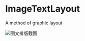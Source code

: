 # ImageTextLayout

A method of graphic layout

![图文排版截图](https://github.com/peterlog/ImageTextLayout/blob/master/imagetext3.png)
